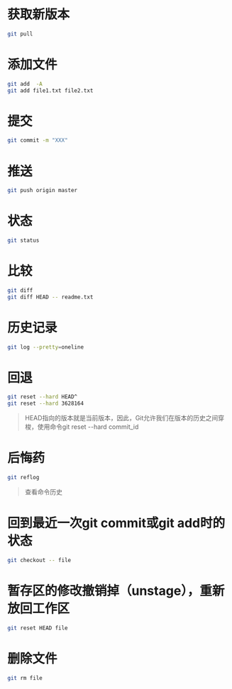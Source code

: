 # 获取新版本

```bash
git pull
```

# 添加文件

```bash
git add  -A
git add file1.txt file2.txt
```

# 提交

```bash
git commit -m "XXX"
```

# 推送

```bash
git push origin master
```

# 状态

```bash
git status
```

# 比较

```bash
git diff
git diff HEAD -- readme.txt
```

# 历史记录

```bash
git log --pretty=oneline
```

# 回退

```bash
git reset --hard HEAD^
git reset --hard 3628164
```

> HEAD指向的版本就是当前版本，因此，Git允许我们在版本的历史之间穿梭，使用命令git reset --hard commit_id

# 后悔药

```bash
git reflog
```

> 查看命令历史

# 回到最近一次git commit或git add时的状态

```bash
git checkout -- file
```

# 暂存区的修改撤销掉（unstage），重新放回工作区

```bash
git reset HEAD file
```

# 删除文件

```bash
git rm file
```
